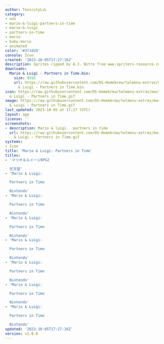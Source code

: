 ```yaml
---
author: ToxicityLvL
category:
- nds
- mario-&-luigi-partners-in-time
- mario-&-luigi
- partners-in-time
- mario
- baby-mario
- animated
color: '#3f1d20'
console: Icon
created: '2023-10-05T17:27:16Z'
description: Sprites ripped by A.J. Nitro from www.spriters-resource.com
downloads:
  Mario & Luigi - Partners in Time.bin:
    size: 9152
    url: https://raw.githubusercontent.com/DS-Homebrew/twlmenu-extras/master/_nds/TWiLightMenu/icons/Mario
      & Luigi - Partners in Time.bin
icon: https://raw.githubusercontent.com/DS-Homebrew/twlmenu-extras/master/_nds/TWiLightMenu/icons/gif/Mario
  & Luigi - Partners in Time.gif
image: https://raw.githubusercontent.com/DS-Homebrew/twlmenu-extras/master/_nds/TWiLightMenu/icons/gif/Mario
  & Luigi - Partners in Time.gif
last_updated: 2023-10-05 at 17:27 (UTC)
layout: app
license: ''
screenshots:
- description: Mario & luigi   partners in time
  url: https://raw.githubusercontent.com/DS-Homebrew/twlmenu-extras/master/_nds/TWiLightMenu/icons/gif/Mario
    & Luigi - Partners in Time.gif
systems:
- Icon
title: 'Mario & Luigi: Partners in Time'
titles:
- 'マリオ＆ルイージRPG2

  任天堂'
- 'Mario & Luigi:

  Partners in Time

  Nintendo'
- 'Mario & Luigi:

  Partners in Time

  Nintendo'
- 'Mario & Luigi:

  Partners in Time

  Nintendo'
- 'Mario & Luigi:

  Partners in Time

  Nintendo'
- 'Mario & Luigi:

  Partners in Time

  Nintendo'
- 'Mario & Luigi:

  Partners in Time

  Nintendo'
- 'Mario & Luigi:

  Partners in Time

  Nintendo'
updated: '2023-10-05T17:27:16Z'
version: v1.0.0
---
```

